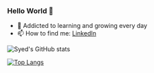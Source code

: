 ### Hello World 👋

- 🌱 Addicted to learning and growing every day
- 📫 How to find me: [LinkedIn](https://www.linkedin.com/in/syed-asad/)

![Syed's GitHub stats](https://github-readme-stats.vercel.app/api?username=tasad-7&show_icons=true&theme=radical)


[![Top Langs](https://github-readme-stats.vercel.app/api/top-langs/?username=tasad-7)](https://github.com/tasad-7/github-readme-stats)
